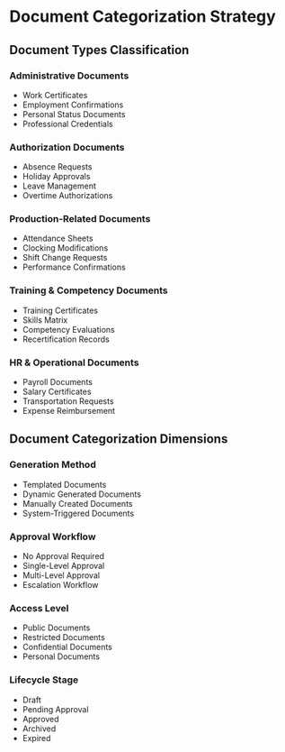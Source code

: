 # Document Categorization Strategy

## Document Types Classification

### Administrative Documents

- Work Certificates
- Employment Confirmations
- Personal Status Documents
- Professional Credentials

### Authorization Documents

- Absence Requests
- Holiday Approvals
- Leave Management
- Overtime Authorizations

### Production-Related Documents

- Attendance Sheets
- Clocking Modifications
- Shift Change Requests
- Performance Confirmations

### Training & Competency Documents

- Training Certificates
- Skills Matrix
- Competency Evaluations
- Recertification Records

### HR & Operational Documents

- Payroll Documents
- Salary Certificates
- Transportation Requests
- Expense Reimbursement

## Document Categorization Dimensions

### Generation Method

- Templated Documents
- Dynamic Generated Documents
- Manually Created Documents
- System-Triggered Documents

### Approval Workflow

- No Approval Required
- Single-Level Approval
- Multi-Level Approval
- Escalation Workflow

### Access Level

- Public Documents
- Restricted Documents
- Confidential Documents
- Personal Documents

### Lifecycle Stage

- Draft
- Pending Approval
- Approved
- Archived
- Expired
